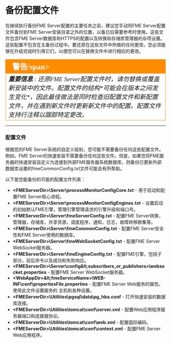 # 备份配置文件 #

在继续执行备份FME Server配置的主要任务之前，建议您手动将FME Server配置文件备份到FME Server安装目录之外的位置，以备日后需要参考时使用。这些文件包含FME Server数据库和HTTPS的配置以及转换和存储库管理器的杂项设置。这些配置不包含在主备份过程中。要还原在这些文件中所做的任何更改，您必须能够在升级完成时引用它们，以便您可以在替换文件中进行相应的更改。

<!--Warning Section-->

<table style="border-spacing: 0px">
<tr>
<td style="vertical-align:middle;background-color:darkorange;border: 2px solid darkorange">
<i class="fa fa-exclamation-triangle fa-lg fa-pull-left fa-fw" style="color:white;padding-right: 12px;vertical-align:text-top"></i>
<span style="color:white;font-size:x-large;font-weight: bold;font-family:serif">警告/span>
</td>
</tr>

<tr>
<td style="border: 1px solid darkorange">
<span style="font-family:serif; font-style:italic; font-size:larger">
<strong>重要信息</strong> : 还原FME Server配置文件时，请勿替换或覆盖新安装中的文件。配置文件的结构*可能会在版本之间发生变化*，因此最佳做法是同时检查旧配置文件和新配置文件，并在遇到新文件时更新新文件中的配置。配置文件支持行注释以跟踪特定更改。
</span>
</td>
</tr>
</table>

---

### 配置文件 ###

根据您的FME Server系统的自定义级别，您可能不需要备份任何这些配置文件。例如，FME Server的快速安装不需要备份任何这些文件。但是，如果您将FME服务器的快速安装自定义为连接到外部FME服务器系统数据库，则备份已更新外部数据库设置的fmeCommonConfig.txt文件可能会有所帮助。

以下是您能备份的可能的配置文件列表：

- **&lt;FMEServerDir&gt;\Server\processMonitorConfigCore.txt** - 用于启动和配置FME Server核心进程。
- **&lt;FMEServerDir&gt;\Server\processMonitorConfigEngines.txt** - 设置启动的初始默认FME引擎，管理引擎管理请求的引擎升级和端口号。
- **&lt;FMEServerDir&gt;\Server\fmeServerConfig.txt** -  配置FME Server转换，管理器，存储库，共享资源，调度程序，通知，日志，故障转移群集等。
- **&lt;FMEServerDir&gt;\Server\fmeCommonConfig.txt** -  配置FME Server安全性和FME Server使用的数据库。
- **&lt;FMEServerDir&gt;\Server\fmeWebSocketConfig.txt** - 配置FME Server WebSocket服务器。
- **&lt;FMEServerDir&gt;\Server\fmeEngineConfig.txt** - 配置FME引擎，包括子部分，前后命令以及成功和失败响应。
- **&lt;FMEServerDir&gt;\Server\config\&lt;subscribers_or_publishers&gt;\websocket.properties** - 配置FME Server WebSocket服务器。
- **&lt;WebAppDir&gt;\&lt;fmeServiceName&gt;\WEB-INF\conf\propertiesFile.properties** - 配置FME Server Web服务的属性。使用此文件设置服务的   主机和各种设置。
- **&lt;FMEServerDir&gt;\Utilities\pgsql\data\pg\_hba.conf** - 打开快速安装的数据库连接。
- **&lt;FMEServerDir&gt;\Utilities\tomcat\conf\server.xml** - 配置Web应用程序服务器端口和连接器协议。
- **&lt;FMEServerDir&gt;\Utilities\tomcat\conf\web.xml** - 配置国际编码。
- **&lt;FMEServerDir&gt;\Utilities\tomcat\conf\context.xml** - 配置FME Server Web应用程序。
